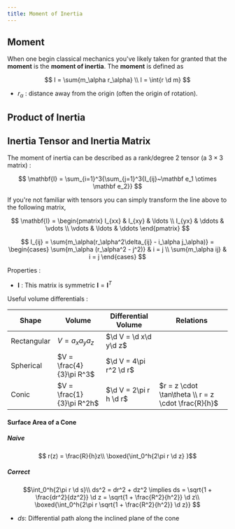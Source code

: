 ```yaml
---
title: Moment of Inertia
---
```


## Moment

When one begin classical mechanics you've likely taken for granted that the **moment** is the **moment of inertia**. The **moment** is defined as

$$
I = \sum{m_\alpha r_\alpha} \\
I = \int{r \d m}
$$

* $r_\alpha$ : distance away from the origin (often the origin of rotation).

## Product of Inertia

## Inertia Tensor and Inertia Matrix
The moment of inertia can be described as a rank/degree 2 tensor (a $3 \times 3$ matrix) :

$$ \mathbf{I} = \sum_{i=1}^3{\sum_{j=1}^3{I_{ij}~\mathbf e_1 \otimes \mathbf e_2}} $$

If you're not familiar with tensors you can simply transform the line above to the following matrix,

$$ \mathbf{I} = \begin{pmatrix} I_{xx} & I_{xy} & \ldots \\ I_{yx} & \ddots & \vdots \\ \vdots & \ldots & \ddots \end{pmatrix} $$

$$ I_{ij} = \sum{m_\alpha(r_\alpha^2\delta_{ij} - i_\alpha j_\alpha)} = \begin{cases} \sum{m_\alpha (r_\alpha^2 - j^2)} &  i = j \\ \sum{m_\alpha ij} &  i = j \end{cases} $$

Properties
:
* $\mathbf I$ : This matrix is symmetric $\mathbf I = \mathbf I^T$

Useful volume differentials
:

   Shape    |          Volume           |  Differential Volume   |       Relations
----------- | ------------------------- | ---------------------- | ---------------------
Rectangular | $V = a_xa_ya_z$           | $\d V = \d x\d y\d z$  |
Spherical   | $V = \frac{4}{3}\pi R^3$  | $\d V = 4\pi r^2 \d r$ |
Conic       | $V = \frac{1}{3}\pi R^2h$ | $\d V = 2\pi r h \d r$ | $r = z \cdot \tan\theta \\ r = z \cdot \frac{R}{h}$

#### Surface Area of a Cone

##### Naive

$$ r(z) = \frac{R}{h}z\\
\boxed{\int_0^h{2\pi r \d z} }$$

##### Correct

$$\int_0^h{2\pi r \d s}\\
ds^2 = dr^2 + dz^2 \implies ds = \sqrt{1 + \frac{dr^2}{dz^2}} \d z = \sqrt{1 + \frac{R^2}{h^2}} \d z\\
\boxed{\int_0^h{2\pi r \sqrt{1 + \frac{R^2}{h^2}} \d z}}
$$

* $ds$: Differential path along the inclined plane of the cone